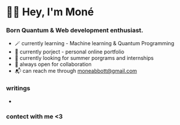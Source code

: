 # 👋🏾 Hey, I'm Moné

### Born Quantum & Web development enthusiast.



- 🪄 currently learning - Machine learning & Quantum Programming 
- 🔭 currently porject - personal online portfolio 
- 🌋 currently looking for summer porgrams and internships 
- 👀 always open for collaboration 
- 📬 can reach me through moneabbott@gmail.com 


### writings 
-

### contect with me <3





<!--
- Helloo! I'm Moné
-  🏳️‍🌈 She/Her 
- I'm a STEM Highschool Sohpmore in Stafford, Va
- Intrest are | Climate scinece | Particle Physics | Abstract Algebra | Calculus | Quantum Computing & Coding | Cats | Cliamte Justice | Robotics  
- Favorites + Hobbies are | Matcha tea | Baking & Cooking | Reading | Gardening | Bird Watching | Film + Photogrpahy 
- Were to find me | Twitter - Eiiscue | Tumblr - Eiiscue | Pintrest - Eiiscue |
-  Specailties | Python | Html + Css | UI Ux design | Quantum Coding | Swift 
- Other Info | Founder of Caeli Collective 
-->
